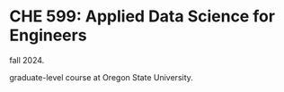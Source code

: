 # CHE 599: Applied Data Science for Engineers

fall 2024.

graduate-level course at Oregon State University.
